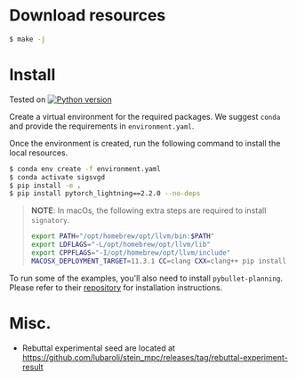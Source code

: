 # Download resources

```sh
$ make -j
```

# Install

Tested on [![Python version](https://img.shields.io/badge/python-3.9.7%20-blue.svg)](https://cs.tinyiu.com/sbp-env)

Create a virtual environment for the required packages. We suggest `conda` and provide the requirements in `environment.yaml`.

Once the environment is created, run the following command to install the local resources.

```sh
$ conda env create -f environment.yaml
$ conda activate sigsvgd
$ pip install -e .
$ pip install pytorch_lightning==2.2.0 --no-deps
```
> **NOTE**: In macOs, the following extra steps are required to install `signatory`.
>
>```sh
>export PATH="/opt/homebrew/opt/llvm/bin:$PATH"
>export LDFLAGS="-L/opt/homebrew/opt/llvm/lib"
>export CPPFLAGS="-I/opt/homebrew/opt/llvm/include"
>MACOSX_DEPLOYMENT_TARGET=11.3.1 CC=clang CXX=clang++ pip install signatory==1.2.6.1.9.0 --no-binary signatory
>```

To run some of the examples, you'll also need to install `pybullet-planning`. Please refer to their [repository](https://github.com/caelan/pybullet-planning) for installation instructions.

# Misc.

- Rebuttal experimental seed are located at https://github.com/lubaroli/stein_mpc/releases/tag/rebuttal-experiment-result